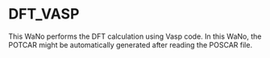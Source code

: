 # DFT_VASP
This WaNo performs the DFT calculation using Vasp code. In this WaNo, the POTCAR might be automatically generated after reading the POSCAR file.
